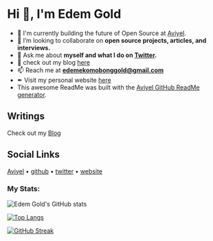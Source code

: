 # Hi 👋, I'm Edem Gold

* 🔭 I'm currently building the future of Open Source at [Aviyel](https://aviyel.com/).
* 👯 I’m looking to collaborate on **open source projects, articles, and interviews.**
* 💬 Ask me about **myself and what I do on [Twitter](https://twitter.com/EdemGold1).**
* 📖 check out my blog [here](https://goldedem.hashnode.dev/)
* 📫 Reach me at **edemekomobonggold@gmail.com**
* ✒ Visit my personal website [here](https://goldedem.hashnode.dev/)
* This awesome ReadMe was built with the [Aviyel GitHub ReadMe generator](https://aviyel.com/github-readme).

## Writings

Check out my [Blog](https://goldedem.hashnode.dev/)

## Social Links
[Aviyel](https://aviyel.com/@edemgoldaviyel)  •  [github](https://github.com/EdemGold)  •  [twitter](https://twitter.com/EdemGold1)  •  [website](https://edemgold.blog/)



<h3 align="left">My Stats:</h3>

![Edem Gold's GitHub stats](https://github-readme-stats.vercel.app/api?username=EdemGold&show_icons=true&theme=tokyonight&count_private=true)

[![Top Langs](https://github-readme-stats.vercel.app/api/top-langs/?username=EdemGold&layout=compact&text_color=00FFD2&icon_color=007bff&bg_color=171c28)
](https://github.com/EdemGold/github-readme-stats)


[![GitHub Streak](http://github-readme-streak-stats.herokuapp.com?user=EdemGold&theme=tokyonight)](https://git.io/streak-stats)
